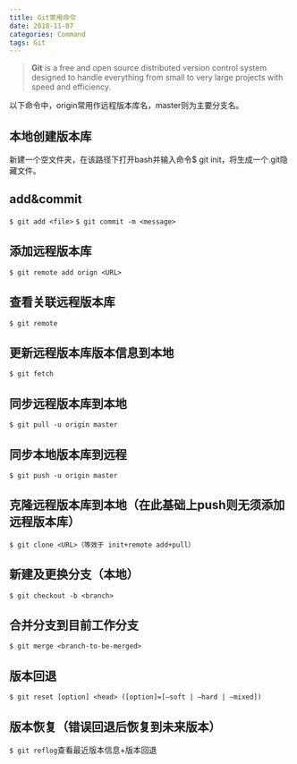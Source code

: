 ```yaml
---
title: Git常用命令
date: 2018-11-07
categories: Command
tags: Git
---
```


> **Git** is a free and open source distributed version control system designed to handle everything from small to very large projects with speed and efficiency.

<!--more-->

以下命令中，origin常用作远程版本库名，master则为主要分支名。

## 本地创建版本库
新建一个空文件夹，在该路径下打开bash并输入命令$ git init，将生成一个.git隐藏文件。

## add&commit
```$ git add <file>```
```$ git commit -m <message>```

## 添加远程版本库
```$ git remote add orign <URL>```

## 查看关联远程版本库
```$ git remote```

## 更新远程版本库版本信息到本地
```$ git fetch```

## 同步远程版本库到本地
```$ git pull -u origin master```

## 同步本地版本库到远程
```$ git push -u origin master```

## 克隆远程版本库到本地（在此基础上push则无须添加远程版本库）
```$ git clone <URL>（等效于 init+remote add+pull）```

## 新建及更换分支（本地）
```$ git checkout -b <branch>```

## 合并分支到目前工作分支
```$ git merge <branch-to-be-merged>```

## 版本回退
```$ git reset [option] <head> ([option]=[–soft | –hard | –mixed]) ```

## 版本恢复（错误回退后恢复到未来版本）
```$ git reflog```查看最近版本信息+版本回退